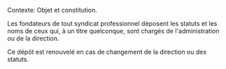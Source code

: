 Contexte: Objet et constitution.

Les fondateurs de tout syndicat professionnel déposent les statuts et les noms de ceux qui, à un titre quelconque, sont chargés de l'administration ou de la direction.

Ce dépôt est renouvelé en cas de changement de la direction ou des statuts.